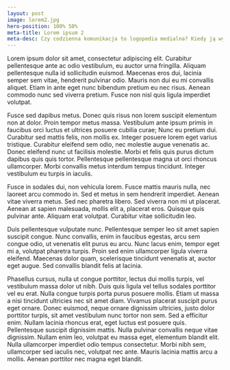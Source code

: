 ```yaml
---
layout: post
image: lorem2.jpg
hero-position: 100% 50%
meta-title: Lorem ipsum 2
meta-desc: Czy codzienna komunikacja to logopedia medialna? Kiedy ją wykorzystujemy? Czemu potrzebujemy jej w swoim życiu?
---
```


Lorem ipsum dolor sit amet, consectetur adipiscing elit. Curabitur pellentesque ante ac odio vestibulum, eu auctor urna fringilla. Aliquam pellentesque nulla id sollicitudin euismod. Maecenas eros dui, lacinia semper sem vitae, hendrerit pulvinar odio. Mauris non dui eu mi convallis aliquet. Etiam in ante eget nunc bibendum pretium eu nec risus. Aenean commodo nunc sed viverra pretium. Fusce non nisl quis ligula imperdiet volutpat.

Fusce sed dapibus metus. Donec quis risus non lorem suscipit elementum non at dolor. Proin tempor metus massa. Vestibulum ante ipsum primis in faucibus orci luctus et ultrices posuere cubilia curae; Nunc eu pretium dui. Curabitur sed mattis felis, non mollis ex. Integer posuere lorem eget varius tristique. Curabitur eleifend sem odio, nec molestie augue venenatis ac. Donec eleifend nunc ut facilisis molestie. Morbi et felis quis purus dictum dapibus quis quis tortor. Pellentesque pellentesque magna ut orci rhoncus ullamcorper. Morbi convallis metus interdum tempus tincidunt. Integer vestibulum eu turpis in iaculis.

Fusce in sodales dui, non vehicula lorem. Fusce mattis mauris nulla, nec laoreet arcu commodo in. Sed et metus in sem hendrerit imperdiet. Aenean vitae viverra metus. Sed nec pharetra libero. Sed viverra non mi ut placerat. Aenean at sapien malesuada, mollis elit a, placerat eros. Quisque quis pulvinar ante. Aliquam erat volutpat. Curabitur vitae sollicitudin leo.

Duis pellentesque vulputate nunc. Pellentesque semper leo sit amet sapien suscipit congue. Nunc convallis, enim in faucibus egestas, arcu sem congue odio, ut venenatis elit purus eu arcu. Nunc lacus enim, tempor eget mi a, volutpat pharetra turpis. Proin sed enim ullamcorper ligula viverra eleifend. Maecenas dolor quam, scelerisque tincidunt venenatis at, auctor eget augue. Sed convallis blandit felis at lacinia.

Phasellus cursus, nulla ut congue porttitor, lectus dui mollis turpis, vel vestibulum massa dolor ut nibh. Duis quis ligula vel tellus sodales porttitor vel eu erat. Nulla congue turpis porta purus posuere mollis. Etiam ut massa a nisi tincidunt ultricies nec sit amet diam. Vivamus placerat suscipit purus eget ornare. Donec euismod, neque ornare dignissim ultricies, justo dolor porttitor turpis, sit amet vestibulum nunc tortor non sem. Sed a efficitur enim. Nullam lacinia rhoncus erat, eget luctus est posuere quis. Pellentesque suscipit dignissim mattis. Nulla pulvinar convallis neque vitae dignissim. Nullam enim leo, volutpat eu massa eget, elementum blandit elit. Nulla ullamcorper imperdiet odio tempus consectetur. Morbi nibh sem, ullamcorper sed iaculis nec, volutpat nec ante. Mauris lacinia mattis arcu a mollis. Aenean porttitor nec magna eget blandit.

